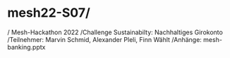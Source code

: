 # mesh22-S07/

/ Mesh-Hackathon 2022
/Challenge Sustainabilty: Nachhaltiges Girokonto
/Teilnehmer: Marvin Schmid, Alexander Pleli, Finn Wählt
/Anhänge: mesh-banking.pptx
